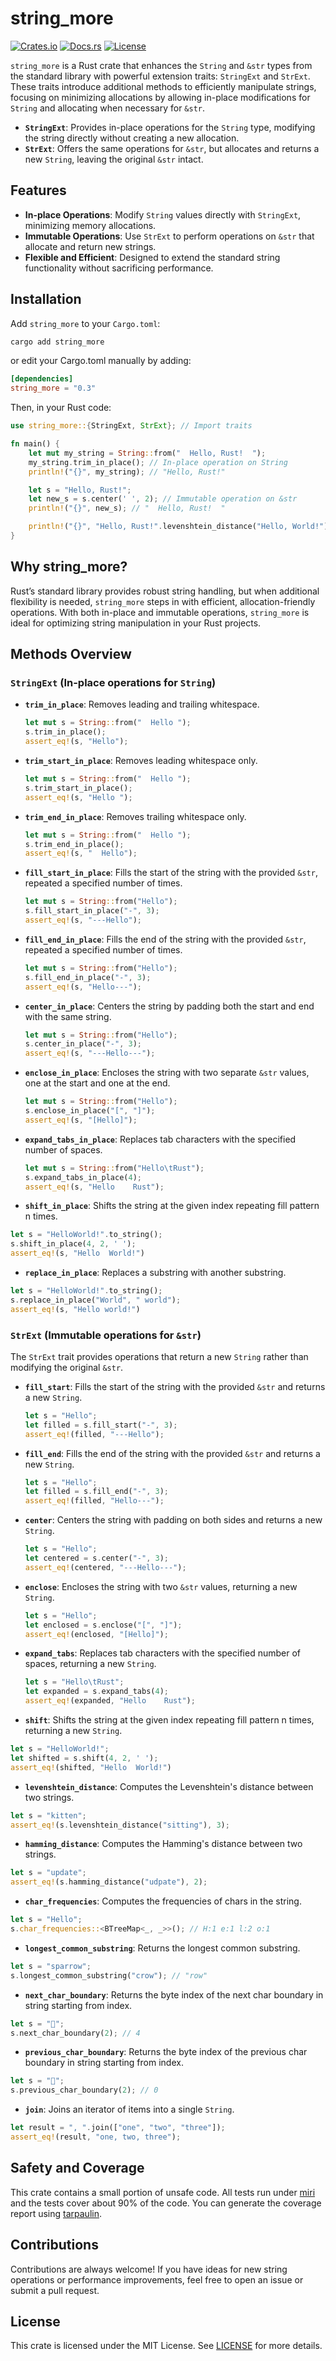 # string_more

[![Crates.io](https://img.shields.io/crates/v/string_more.svg)](https://crates.io/crates/string_more)
[![Docs.rs](https://img.shields.io/docsrs/string_more)](https://docs.rs/string_more)
[![License](https://img.shields.io/crates/l/string_more.svg)](https://github.com/daddinuz/string_more/blob/main/LICENSE)

`string_more` is a Rust crate that enhances the `String` and `&str` types from the standard library with powerful extension traits: `StringExt` and `StrExt`.
These traits introduce additional methods to efficiently manipulate strings, focusing on minimizing allocations by allowing in-place modifications for `String` and allocating when necessary for `&str`.

- **`StringExt`**: Provides in-place operations for the `String` type, modifying the string directly without creating a new allocation.
- **`StrExt`**: Offers the same operations for `&str`, but allocates and returns a new `String`, leaving the original `&str` intact.

## Features

- **In-place Operations**: Modify `String` values directly with `StringExt`, minimizing memory allocations.
- **Immutable Operations**: Use `StrExt` to perform operations on `&str` that allocate and return new strings.
- **Flexible and Efficient**: Designed to extend the standard string functionality without sacrificing performance.

## Installation

Add `string_more` to your `Cargo.toml`:

```bash
cargo add string_more
```

or edit your Cargo.toml manually by adding:

```toml
[dependencies]
string_more = "0.3"
```

Then, in your Rust code:

```rust
use string_more::{StringExt, StrExt}; // Import traits

fn main() {
    let mut my_string = String::from("  Hello, Rust!  ");
    my_string.trim_in_place(); // In-place operation on String
    println!("{}", my_string); // "Hello, Rust!"

    let s = "Hello, Rust!";
    let new_s = s.center(' ', 2); // Immutable operation on &str
    println!("{}", new_s); // "  Hello, Rust!  "

    println!("{}", "Hello, Rust!".levenshtein_distance("Hello, World!")); // 5
}
```

## Why string_more?

Rust’s standard library provides robust string handling, but when additional flexibility is needed, `string_more` steps in with efficient, allocation-friendly operations.
With both in-place and immutable operations, `string_more` is ideal for optimizing string manipulation in your Rust projects.

## Methods Overview

### `StringExt` (In-place operations for `String`)

- **`trim_in_place`**: Removes leading and trailing whitespace.
  
  ```rust
  let mut s = String::from("  Hello ");
  s.trim_in_place();
  assert_eq!(s, "Hello");
  ```

- **`trim_start_in_place`**: Removes leading whitespace only.

  ```rust
  let mut s = String::from("  Hello ");
  s.trim_start_in_place();
  assert_eq!(s, "Hello ");
  ```

- **`trim_end_in_place`**: Removes trailing whitespace only.

  ```rust
  let mut s = String::from("  Hello ");
  s.trim_end_in_place();
  assert_eq!(s, "  Hello");
  ```

- **`fill_start_in_place`**: Fills the start of the string with the provided `&str`, repeated a specified number of times.

  ```rust
  let mut s = String::from("Hello");
  s.fill_start_in_place("-", 3);
  assert_eq!(s, "---Hello");
  ```

- **`fill_end_in_place`**: Fills the end of the string with the provided `&str`, repeated a specified number of times.

  ```rust
  let mut s = String::from("Hello");
  s.fill_end_in_place("-", 3);
  assert_eq!(s, "Hello---");
  ```

- **`center_in_place`**: Centers the string by padding both the start and end with the same string.

  ```rust
  let mut s = String::from("Hello");
  s.center_in_place("-", 3);
  assert_eq!(s, "---Hello---");
  ```

- **`enclose_in_place`**: Encloses the string with two separate `&str` values, one at the start and one at the end.

  ```rust
  let mut s = String::from("Hello");
  s.enclose_in_place("[", "]");
  assert_eq!(s, "[Hello]");
  ```

- **`expand_tabs_in_place`**: Replaces tab characters with the specified number of spaces.

  ```rust
  let mut s = String::from("Hello\tRust");
  s.expand_tabs_in_place(4);
  assert_eq!(s, "Hello    Rust");
  ```

- **`shift_in_place`**: Shifts the string at the given index repeating fill pattern n times. 

```rust
let s = "HelloWorld!".to_string();
s.shift_in_place(4, 2, ' ');
assert_eq!(s, "Hello  World!")
```

- **`replace_in_place`**: Replaces a substring with another substring. 

```rust
let s = "HelloWorld!".to_string();
s.replace_in_place("World", " world");
assert_eq!(s, "Hello world!")
```


### `StrExt` (Immutable operations for `&str`)

The `StrExt` trait provides operations that return a new `String` rather than modifying the original `&str`.

- **`fill_start`**: Fills the start of the string with the provided `&str` and returns a new `String`.

  ```rust
  let s = "Hello";
  let filled = s.fill_start("-", 3);
  assert_eq!(filled, "---Hello");
  ```

- **`fill_end`**: Fills the end of the string with the provided `&str` and returns a new `String`.

  ```rust
  let s = "Hello";
  let filled = s.fill_end("-", 3);
  assert_eq!(filled, "Hello---");
  ```

- **`center`**: Centers the string with padding on both sides and returns a new `String`.

  ```rust
  let s = "Hello";
  let centered = s.center("-", 3);
  assert_eq!(centered, "---Hello---");
  ```

- **`enclose`**: Encloses the string with two `&str` values, returning a new `String`.

  ```rust
  let s = "Hello";
  let enclosed = s.enclose("[", "]");
  assert_eq!(enclosed, "[Hello]");
  ```

- **`expand_tabs`**: Replaces tab characters with the specified number of spaces, returning a new `String`.

  ```rust
  let s = "Hello\tRust";
  let expanded = s.expand_tabs(4);
  assert_eq!(expanded, "Hello    Rust");
  ```

- **`shift`**: Shifts the string at the given index repeating fill pattern n times, returning a new `String`. 

```rust
let s = "HelloWorld!";
let shifted = s.shift(4, 2, ' ');
assert_eq!(shifted, "Hello  World!")
```

- **`levenshtein_distance`**: Computes the Levenshtein's distance between two strings.

```rust
let s = "kitten";
assert_eq!(s.levenshtein_distance("sitting"), 3);
```

- **`hamming_distance`**: Computes the Hamming's distance between two strings.

```rust
let s = "update";
assert_eq!(s.hamming_distance("udpate"), 2);
```

- **`char_frequencies`**: Computes the frequencies of chars in the string.

```rust
let s = "Hello";
s.char_frequencies::<BTreeMap<_, _>>(); // H:1 e:1 l:2 o:1
```

- **`longest_common_substring`**: Returns the longest common substring.

```rust
let s = "sparrow";
s.longest_common_substring("crow"); // "row"
```

- **`next_char_boundary`**: Returns the byte index of the next char boundary in string starting from index.

```rust
let s = "🦀";
s.next_char_boundary(2); // 4
```

- **`previous_char_boundary`**: Returns the byte index of the previous char boundary in string starting from index.

```rust
let s = "🦀";
s.previous_char_boundary(2); // 0
```

- **`join`**: Joins an iterator of items into a single `String`.

```rust
let result = ", ".join(["one", "two", "three"]);
assert_eq!(result, "one, two, three");
```

## Safety and Coverage

This crate contains a small portion of unsafe code.
All tests run under [miri](https://github.com/rust-lang/miri) and the tests cover about 90% of the code.
You can generate the coverage report using [tarpaulin](https://github.com/xd009642/tarpaulin).

## Contributions

Contributions are always welcome! If you have ideas for new string operations or performance improvements, feel free to open an issue or submit a pull request.

## License

This crate is licensed under the MIT License. See [LICENSE](LICENSE) for more details.
